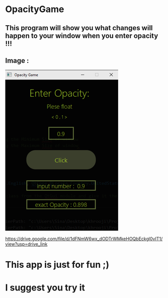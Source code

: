 # OpacityGame

## This program will show you what changes will happen to your window when you enter opacity !!!


## Image :
![image](images/Opcty.png)

https://drive.google.com/file/d/1dFNmW6wx_dODTrWMkeHOQbEckgl0vIT1/view?usp=drive_link

# This app is just for fun ;)

# I suggest you try it  

